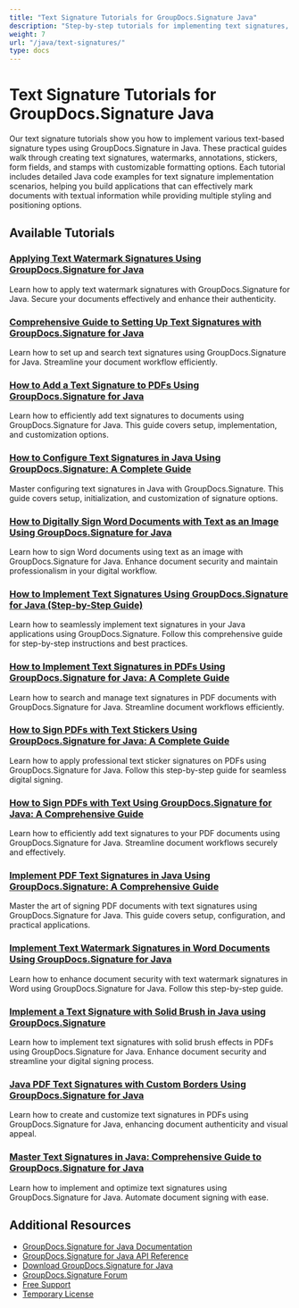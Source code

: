 ```yaml
---
title: "Text Signature Tutorials for GroupDocs.Signature Java"
description: "Step-by-step tutorials for implementing text signatures, annotations, watermarks, and text-based document marking with GroupDocs.Signature for Java."
weight: 7
url: "/java/text-signatures/"
type: docs
---
```

# Text Signature Tutorials for GroupDocs.Signature Java

Our text signature tutorials show you how to implement various text-based signature types using GroupDocs.Signature in Java. These practical guides walk through creating text signatures, watermarks, annotations, stickers, form fields, and stamps with customizable formatting options. Each tutorial includes detailed Java code examples for text signature implementation scenarios, helping you build applications that can effectively mark documents with textual information while providing multiple styling and positioning options.

## Available Tutorials

### [Applying Text Watermark Signatures Using GroupDocs.Signature for Java](./apply-text-watermark-signature-groupdocs-java/)
Learn how to apply text watermark signatures with GroupDocs.Signature for Java. Secure your documents effectively and enhance their authenticity.

### [Comprehensive Guide to Setting Up Text Signatures with GroupDocs.Signature for Java](./guide-setting-up-text-signatures-groupdocs-signature-java/)
Learn how to set up and search text signatures using GroupDocs.Signature for Java. Streamline your document workflow efficiently.

### [How to Add a Text Signature to PDFs Using GroupDocs.Signature for Java](./groupdocs-signature-java-add-text-signature/)
Learn how to efficiently add text signatures to documents using GroupDocs.Signature for Java. This guide covers setup, implementation, and customization options.

### [How to Configure Text Signatures in Java Using GroupDocs.Signature&#58; A Complete Guide](./configure-text-signatures-java-groupdocs-signature/)
Master configuring text signatures in Java with GroupDocs.Signature. This guide covers setup, initialization, and customization of signature options.

### [How to Digitally Sign Word Documents with Text as an Image Using GroupDocs.Signature for Java](./sign-word-docs-text-image-groupdocs-java/)
Learn how to sign Word documents using text as an image with GroupDocs.Signature for Java. Enhance document security and maintain professionalism in your digital workflow.

### [How to Implement Text Signatures Using GroupDocs.Signature for Java (Step-by-Step Guide)](./implement-text-signatures-groupdocs-java/)
Learn how to seamlessly implement text signatures in your Java applications using GroupDocs.Signature. Follow this comprehensive guide for step-by-step instructions and best practices.

### [How to Implement Text Signatures in PDFs Using GroupDocs.Signature for Java&#58; A Complete Guide](./groupdocs-signature-java-text-signatures-pdf/)
Learn how to search and manage text signatures in PDF documents with GroupDocs.Signature for Java. Streamline document workflows efficiently.

### [How to Sign PDFs with Text Stickers Using GroupDocs.Signature for Java&#58; A Complete Guide](./groupdocs-signature-java-pdf-text-sticker/)
Learn how to apply professional text sticker signatures on PDFs using GroupDocs.Signature for Java. Follow this step-by-step guide for seamless digital signing.

### [How to Sign PDFs with Text Using GroupDocs.Signature for Java&#58; A Comprehensive Guide](./sign-pdf-text-groupdocs-signature-java/)
Learn how to efficiently add text signatures to your PDF documents using GroupDocs.Signature for Java. Streamline document workflows securely and effectively.

### [Implement PDF Text Signatures in Java Using GroupDocs.Signature&#58; A Comprehensive Guide](./pdf-text-signatures-java-groupdocs-signature/)
Master the art of signing PDF documents with text signatures using GroupDocs.Signature for Java. This guide covers setup, configuration, and practical applications.

### [Implement Text Watermark Signatures in Word Documents Using GroupDocs.Signature for Java](./implement-text-watermark-signature-word-documents-groupdocs-java/)
Learn how to enhance document security with text watermark signatures in Word using GroupDocs.Signature for Java. Follow this step-by-step guide.

### [Implement a Text Signature with Solid Brush in Java using GroupDocs.Signature](./groupdocs-signature-java-text-solid-brush/)
Learn how to implement text signatures with solid brush effects in PDFs using GroupDocs.Signature for Java. Enhance document security and streamline your digital signing process.

### [Java PDF Text Signatures with Custom Borders Using GroupDocs.Signature for Java](./java-pdf-text-signatures-groupdocs-custom-borders/)
Learn how to create and customize text signatures in PDFs using GroupDocs.Signature for Java, enhancing document authenticity and visual appeal.

### [Master Text Signatures in Java&#58; Comprehensive Guide to GroupDocs.Signature for Java](./groupdocs-signature-java-text-signatures-guide/)
Learn how to implement and optimize text signatures using GroupDocs.Signature for Java. Automate document signing with ease.

## Additional Resources

- [GroupDocs.Signature for Java Documentation](https://docs.groupdocs.com/signature/java/)
- [GroupDocs.Signature for Java API Reference](https://reference.groupdocs.com/signature/java/)
- [Download GroupDocs.Signature for Java](https://releases.groupdocs.com/signature/java/)
- [GroupDocs.Signature Forum](https://forum.groupdocs.com/c/signature)
- [Free Support](https://forum.groupdocs.com/)
- [Temporary License](https://purchase.groupdocs.com/temporary-license/)
